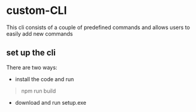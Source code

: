 # custom-CLI

This cli consists of a couple of predefined commands and allows users to easily add new commands


## set up the cli

 There are two ways:
 - install the code and run 
 > npm run build
 - download and run setup.exe
